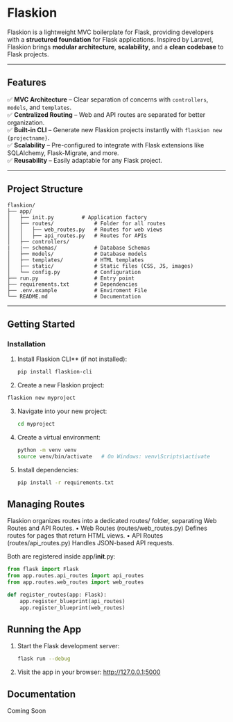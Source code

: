 # Flaskion

Flaskion is a lightweight MVC boilerplate for Flask, providing developers with a **structured foundation** for Flask applications. Inspired by Laravel, Flaskion brings **modular architecture**, **scalability**, and a **clean codebase** to Flask projects.

---

## **Features**
✅ **MVC Architecture** – Clear separation of concerns with `controllers`, `models`, and `templates`.  
✅ **Centralized Routing** – Web and API routes are separated for better organization.  
✅ **Built-in CLI** – Generate new Flaskion projects instantly with `flaskion new {projectname}`.  
✅ **Scalability** – Pre-configured to integrate with Flask extensions like SQLAlchemy, Flask-Migrate, and more.  
✅ **Reusability** – Easily adaptable for any Flask project.  

---

## Project Structure
```
flaskion/
├── app/
│   ├── init.py         # Application factory
│   ├── routes/             # Folder for all routes
│   │   ├── web_routes.py   # Routes for web views
│   │   ├── api_routes.py   # Routes for APIs
│   ├── controllers/ 
|   |── schemas/            # Database Schemas
│   ├── models/             # Database models
│   ├── templates/          # HTML templates
│   ├── static/             # Static files (CSS, JS, images)
│   └── config.py           # Configuration
├── run.py                  # Entry point
├── requirements.txt        # Dependencies
├── .env.example            # Enviroment File
└── README.md               # Documentation
```

---

## Getting Started

### Installation

1. Install Flaskion CLI** (if not installed):
   ```bash
   pip install flaskion-cli
    ```
2.	Create a new Flaskion project:
   ```bash
   flaskion new myproject
   ```
3. Navigate into your new project:
   ```bash
   cd myproject
   ```
4. Create a virtual environment:
   ```bash
   python -m venv venv
   source venv/bin/activate   # On Windows: venv\Scripts\activate
   ```
5. Install dependencies:
   ```bash
   pip install -r requirements.txt
   ```
   
## Managing Routes

Flaskion organizes routes into a dedicated routes/ folder, separating Web Routes and API Routes.
	•	Web Routes (routes/web_routes.py)
Defines routes for pages that return HTML views.
	•	API Routes (routes/api_routes.py)
Handles JSON-based API requests.

Both are registered inside app/__init__.py:
```python
from flask import Flask
from app.routes.api_routes import api_routes
from app.routes.web_routes import web_routes

def register_routes(app: Flask):
    app.register_blueprint(api_routes)
    app.register_blueprint(web_routes)
```

## Running the App
1. Start the Flask development server:
    ```bash
    flask run --debug
   ```
2. Visit the app in your browser:
http://127.0.0.1:5000


## Documentation
Coming Soon